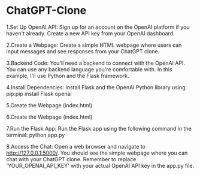 # ChatGPT-Clone

1.Set Up OpenAI API:
Sign up for an account on the OpenAI platform if you haven't already.
Create a new API key from your OpenAI dashboard.

2.Create a Webpage:
Create a simple HTML webpage where users can input messages and see responses from your ChatGPT clone.

3.Backend Code:
You'll need a backend to connect with the OpenAI API. You can use any backend language you're comfortable with. In this example, I'll use Python and the Flask framework.

4.Install Dependencies:
Install Flask and the OpenAI Python library using pip:pip install Flask openai

5.Create the Webpage (index.html)

6.Create the Webpage (index.html)

7.Run the Flask App:
Run the Flask app using the following command in the terminal: python app.py

8.Access the Chat:
Open a web browser and navigate to http://127.0.0.1:5000/. You should see the simple webpage where you can chat with your ChatGPT clone.
Remember to replace 'YOUR_OPENAI_API_KEY' with your actual OpenAI API key in the app.py file.
